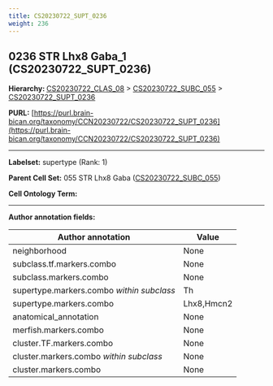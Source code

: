 ```yaml
---
title: CS20230722_SUPT_0236
weight: 236
---
```

## 0236 STR Lhx8 Gaba_1 (CS20230722_SUPT_0236)
<b>Hierarchy: </b>
[CS20230722_CLAS_08](../CS20230722_CLAS_08) >
[CS20230722_SUBC_055](../CS20230722_SUBC_055) >
[CS20230722_SUPT_0236](../CS20230722_SUPT_0236)

**PURL:** [https://purl.brain-bican.org/taxonomy/CCN20230722/CS20230722_SUPT_0236](https://purl.brain-bican.org/taxonomy/CCN20230722/CS20230722_SUPT_0236)

---


**Labelset:** supertype (Rank: 1)

**Parent Cell Set:** 055 STR Lhx8 Gaba ([CS20230722_SUBC_055](../CS20230722_SUBC_055))



**Cell Ontology Term:** 

[MARKER GENES.]: #


---

[TRANSFERRED ANNOTATIONS.]: #


[AUTHOR ANNOTATION FIELDS.]: #


**Author annotation fields:**

| Author annotation | Value |
|-------------------|-------|
|neighborhood|None|
|subclass.tf.markers.combo|None|
|subclass.markers.combo|None|
|supertype.markers.combo _within subclass_|Th|
|supertype.markers.combo|Lhx8,Hmcn2|
|anatomical_annotation|None|
|merfish.markers.combo|None|
|cluster.TF.markers.combo|None|
|cluster.markers.combo _within subclass_|None|
|cluster.markers.combo|None|
